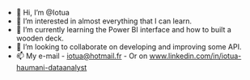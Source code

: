 - 👋 Hi, I’m @Iotua
- 👀 I’m interested in almost everything that I can learn.
- 🌱 I’m currently learning  the Power BI interface and how to built a wooden deck.
- 💞️ I’m looking to collaborate on developing and improving some API.
- 📫 My e-mail - iotua@hotmail.fr - Or on www.linkedin.com/in/iotua-haumani-dataanalyst
<!---
IotuaH/IotuaH is a ✨ special ✨ repository because its `README.md` (this file) appears on your GitHub profile.
You can click the Preview link to take a look at your changes.
--->
